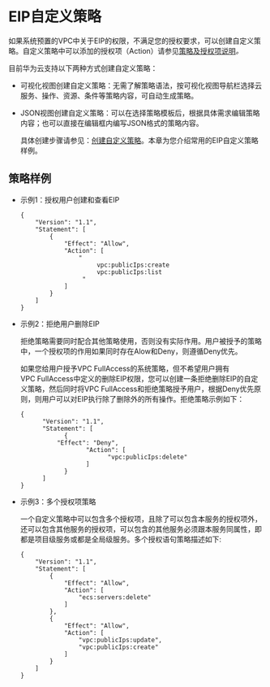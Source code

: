 # EIP自定义策略<a name="permission_0004"></a>

如果系统预置的VPC中关于EIP的权限，不满足您的授权要求，可以创建自定义策略。自定义策略中可以添加的授权项（Action）请参见[策略及授权项说明](https://support.huaweicloud.com/api-eip/eip_apipermission_0001.html)_。_

目前华为云支持以下两种方式创建自定义策略：

-   可视化视图创建自定义策略：无需了解策略语法，按可视化视图导航栏选择云服务、操作、资源、条件等策略内容，可自动生成策略。
-   JSON视图创建自定义策略：可以在选择策略模板后，根据具体需求编辑策略内容；也可以直接在编辑框内编写JSON格式的策略内容。

    具体创建步骤请参见：[创建自定义策略](https://support.huaweicloud.com/usermanual-iam/iam_01_0605.html)。本章为您介绍常用的EIP自定义策略样例。


## 策略样例<a name="zh-cn_topic_0171307069_section51981826152017"></a>

-   示例1：授权用户创建和查看EIP

    ```
    { 
        "Version": "1.1", 
        "Statement": [ 
            { 
                "Effect": "Allow", 
                "Action": [ 
                    " 
                         vpc:publicIps:create 
                         vpc:publicIps:list 
                     " 
                ] 
            } 
        ] 
    }
    ```

-   示例2：拒绝用户删除EIP

    拒绝策略需要同时配合其他策略使用，否则没有实际作用。用户被授予的策略中，一个授权项的作用如果同时存在Alow和Deny，则遵循Deny优先。

    如果您给用户授予VPC FullAccess的系统策略，但不希望用户拥有VPC FullAccess中定义的删除EIP权限，您可以创建一条拒绝删除EIP的自定义策略，然后同时将VPC FullAccess和拒绝策略授予用户，根据Deny优先原则，则用户可以对EIP执行除了删除外的所有操作。拒绝策略示例如下：

    ```
    { 
          "Version": "1.1", 
          "Statement": [ 
                { 
    		  "Effect": "Deny", 
                      "Action": [ 
                            "vpc:publicIps:delete" 
                      ] 
                } 
          ] 
    }
    ```


-   示例3：多个授权项策略

    一个自定义策略中可以包含多个授权项，且除了可以包含本服务的授权项外，还可以包含其他服务的授权项，可以包含的其他服务必须跟本服务同属性，即都是项目级服务或都是全局级服务。多个授权语句策略描述如下:

    ```
    {
        "Version": "1.1",
        "Statement": [
            {
                "Effect": "Allow",
                "Action": [
                    "ecs:servers:delete"
                ]
            },
            {
                "Effect": "Allow",
                "Action": [
                    "vpc:publicIps:update",
                    "vpc:publicIps:create"
                ]
            }
        ]
    }
    ```


